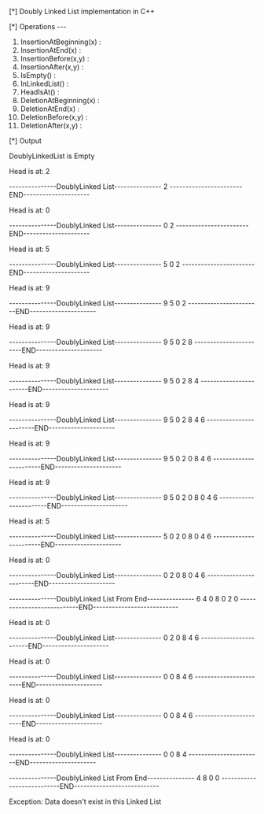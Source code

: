 [*] Doubly Linked List implementation in C++

[*] Operations ---

1.  InsertionAtBeginning(x) :
2.  InsertionAtEnd(x) :
3.  InsertionBefore(x,y) :
4.  InsertionAfter(x,y) :
5.  IsEmpty() :
6.  InLinkedList() :
7.  HeadIsAt() :
8.  DeletionAtBeginning(x) :
9.  DeletionAtEnd(x) :
10. DeletionBefore(x,y) :
11. DeletionAfter(x,y) :

[*] Output

DoublyLinkedList is Empty

Head is at: 2

---------------DoublyLinked List---------------
2
-----------------------END---------------------

Head is at: 0

---------------DoublyLinked List---------------
0 2
-----------------------END---------------------

Head is at: 5

---------------DoublyLinked List---------------
5 0 2
-----------------------END---------------------

Head is at: 9

---------------DoublyLinked List---------------
9 5 0 2
-----------------------END---------------------

Head is at: 9

---------------DoublyLinked List---------------
9 5 0 2 8
-----------------------END---------------------

Head is at: 9

---------------DoublyLinked List---------------
9 5 0 2 8 4
-----------------------END---------------------

Head is at: 9

---------------DoublyLinked List---------------
9 5 0 2 8 4 6
-----------------------END---------------------

Head is at: 9

---------------DoublyLinked List---------------
9 5 0 2 0 8 4 6
-----------------------END---------------------

Head is at: 9

---------------DoublyLinked List---------------
9 5 0 2 0 8 0 4 6
-----------------------END---------------------

Head is at: 5

---------------DoublyLinked List---------------
5 0 2 0 8 0 4 6
-----------------------END---------------------

Head is at: 0

---------------DoublyLinked List---------------
0 2 0 8 0 4 6
-----------------------END---------------------

---------------DoublyLinked List From End---------------
6 4 0 8 0 2 0
---------------------------END---------------------------

Head is at: 0

---------------DoublyLinked List---------------
0 2 0 8 4 6
-----------------------END---------------------

Head is at: 0

---------------DoublyLinked List---------------
0 0 8 4 6
-----------------------END---------------------

Head is at: 0

---------------DoublyLinked List---------------
0 0 8 4 6
-----------------------END---------------------

Head is at: 0

---------------DoublyLinked List---------------
0 0 8 4
-----------------------END---------------------

---------------DoublyLinked List From End---------------
4 8 0 0
---------------------------END---------------------------

Exception: Data doesn't exist in this Linked List
